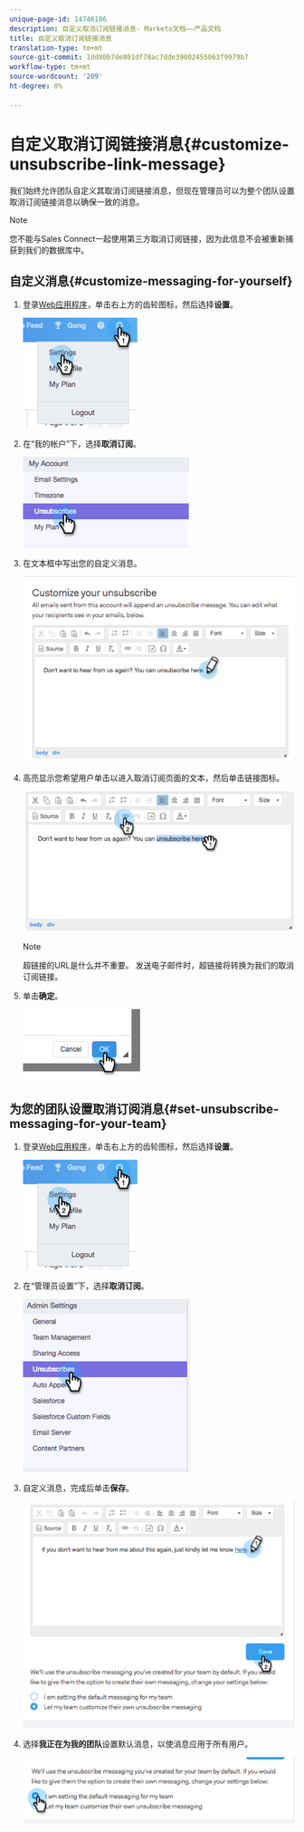 ```yaml
---
unique-page-id: 14746186
description: 自定义取消订阅链接消息- Marketo文档——产品文档
title: 自定义取消订阅链接消息
translation-type: tm+mt
source-git-commit: 1dd80b7de801df78ac7dde39002455063f9979b7
workflow-type: tm+mt
source-wordcount: '209'
ht-degree: 0%

---
```



# 自定义取消订阅链接消息{#customize-unsubscribe-link-message}

我们始终允许团队自定义其取消订阅链接消息，但现在管理员可以为整个团队设置取消订阅链接消息以确保一致的消息。

>[!NOTE]
>
>您不能与Sales Connect一起使用第三方取消订阅链接，因为此信息不会被重新捕获到我们的数据库中。

## 自定义消息{#customize-messaging-for-yourself}

1. 登录[Web应用程序](https://toutapp.com/login)，单击右上方的齿轮图标，然后选择&#x200B;**设置**。

   ![](assets/one.png)

1. 在“我的帐户”下，选择&#x200B;**取消订阅**。

   ![](assets/two-1.png)

1. 在文本框中写出您的自定义消息。

   ![](assets/three-1.png)

1. 高亮显示您希望用户单击以进入取消订阅页面的文本，然后单击链接图标。

   ![](assets/four-1.png)

   >[!NOTE]
   >
   >超链接的URL是什么并不重要。 发送电子邮件时，超链接将转换为我们的取消订阅链接。

1. 单击&#x200B;**确定**。

   ![](assets/five.png)

## 为您的团队设置取消订阅消息{#set-unsubscribe-messaging-for-your-team}

1. 登录[Web应用程序](https://toutapp.com/login)，单击右上方的齿轮图标，然后选择&#x200B;**设置**。

   ![](assets/six.png)

1. 在“管理员设置”下，选择&#x200B;**取消订阅**。

   ![](assets/eight.png)

1. 自定义消息，完成后单击&#x200B;**保存**。

   ![](assets/seven.png)

1. 选择&#x200B;**我正在为我的团队**&#x200B;设置默认消息，以使消息应用于所有用户。

   ![](assets/eleven.png)
